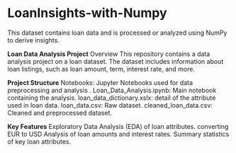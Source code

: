 # LoanInsights-with-Numpy
This dataset contains loan data and is processed or analyzed using NumPy to derive insights. 

**Loan Data Analysis Project**
Overview
This repository contains a data analysis project on a loan dataset. The dataset includes information about loan listings, such as loan amount, term, interest rate, and more.

**Project Structure**
Notebooks: Jupyter Notebooks used for data preprocessing and analysis .
Loan_Data_Analysis.ipynb: Main notebook containing the analysis.
loan_data_dictionary.xslx: detail of the attribute used in loan data.
loan_data.csv: Raw dataset.
cleaned_loan_data.csv: Cleaned and preprocessed dataset.

**Key Features**
Exploratory Data Analysis (EDA) of loan attributes.
converting EUR to USD
Analysis of loan amounts and interest rates.
Summary statistics of key loan attributes.


